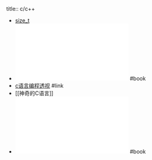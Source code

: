 title:: c/c++

- [size_t](https://www.geeksforgeeks.org/size_t-data-type-c-language/)
- ![Linux C编程一站式学习.pdf](../assets/Linux_C编程一站式学习_1651028180483_0.pdf) #book
- [c语言编程透视](https://tinylab-1.gitbook.io/cbook/02-chapter2) #link
- [[神奇的C语言]]
- ![C陷阱与缺陷_C+Traps+and+Pitfalls.pdf (C陷阱与缺陷_C+Traps+and+Pitfalls.pdf) (z-lib.org).pdf](../assets/C陷阱与缺陷_C+Traps+and+Pitfalls.pdf_(C陷阱与缺陷_C+Traps+and+Pitfalls.pdf)_(z-lib.org)_1652600285582_0.pdf) #book